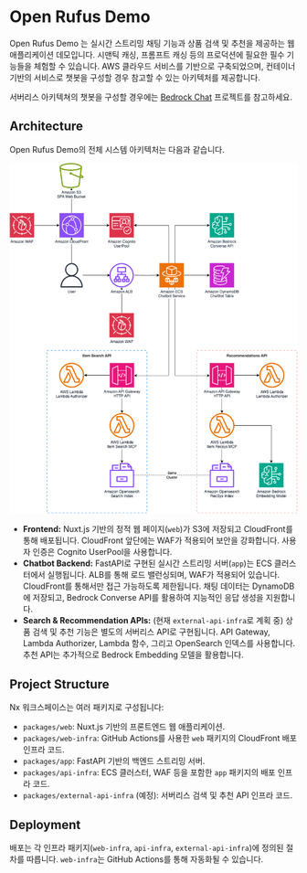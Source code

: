 # Open Rufus Demo

Open Rufus Demo 는 실시간 스트리밍 채팅 기능과 상품 검색 및 추천을 제공하는 웹 애플리케이션 데모입니다.
시맨틱 캐싱, 프롬프트 캐싱 등의 프로덕션에 필요한 필수 기능들을 체험할 수 있습니다.
AWS 클라우드 서비스를 기반으로 구축되었으며, 컨테이너 기반의 서비스로 챗봇을 구성할 경우 참고할 수 있는 아키텍처를 제공합니다.

서버리스 아키텍쳐의 챗봇을 구성할 경우에는 [Bedrock Chat](https://github.com/aws-samples/bedrock-chat) 프로젝트를 참고하세요.

## Architecture

Open Rufus Demo의 전체 시스템 아키텍처는 다음과 같습니다.

![OpenRufus Architecture](/docs/architecture-ecs.png)

*   **Frontend:** Nuxt.js 기반의 정적 웹 페이지(`web`)가 S3에 저장되고 CloudFront를 통해 배포됩니다. CloudFront 앞단에는 WAF가 적용되어 보안을 강화합니다. 사용자 인증은 Cognito UserPool을 사용합니다.
*   **Chatbot Backend:** FastAPI로 구현된 실시간 스트리밍 서버(`app`)는 ECS 클러스터에서 실행됩니다. ALB를 통해 로드 밸런싱되며, WAF가 적용되어 있습니다. CloudFront를 통해서만 접근 가능하도록 제한됩니다. 채팅 데이터는 DynamoDB에 저장되고, Bedrock Converse API를 활용하여 지능적인 응답 생성을 지원합니다.
*   **Search & Recommendation APIs:** (현재 `external-api-infra`로 계획 중) 상품 검색 및 추천 기능은 별도의 서버리스 API로 구현됩니다. API Gateway, Lambda Authorizer, Lambda 함수, 그리고 OpenSearch 인덱스를 사용합니다. 추천 API는 추가적으로 Bedrock Embedding 모델을 활용합니다.

## Project Structure

Nx 워크스페이스는 여러 패키지로 구성됩니다:

*   `packages/web`: Nuxt.js 기반의 프론트엔드 웹 애플리케이션.
*   `packages/web-infra`: GitHub Actions를 사용한 `web` 패키지의 CloudFront 배포 인프라 코드.
*   `packages/app`: FastAPI 기반의 백엔드 스트리밍 서버.
*   `packages/api-infra`: ECS 클러스터, WAF 등을 포함한 `app` 패키지의 배포 인프라 코드.
*   `packages/external-api-infra` (예정): 서버리스 검색 및 추천 API 인프라 코드.

## Deployment

배포는 각 인프라 패키지(`web-infra`, `api-infra`, `external-api-infra`)에 정의된 절차를 따릅니다. `web-infra`는 GitHub Actions를 통해 자동화될 수 있습니다.
